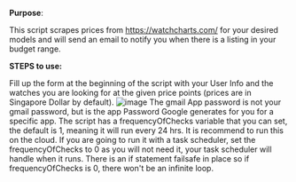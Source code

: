 <b>Purpose</b>:

This script scrapes prices from https://watchcharts.com/ for your desired models and will send an email to notify you when there is a listing in your budget range.

<b>STEPS to use:</b>

Fill up the form at the beginning of the script with your User Info and the watches you are looking for at the given price points (prices are in Singapore Dollar by default).
![image](https://user-images.githubusercontent.com/75463789/112451494-88829b80-8d90-11eb-8a49-1774f3c68d55.png)
The gmail App password is not your gmail password, but is the app Password Google generates for you for a specific app.
The script has a frequencyOfChecks variable that you can set, the default is 1, meaning it will run every 24 hrs. 
It is recommend to run this on the cloud. If you are going to run it with a task scheduler, set the frequencyOfChecks to 0 as you
will not need it, your task scheduler will handle when it runs.  There is an if statement failsafe in place so if frequencyOfChecks is 0, there won't be an infinite loop.
